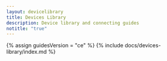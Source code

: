 ```yaml
---
layout: devicelibrary
title: Devices Library
description: Device library and connecting guides
notitle: "true"
---
```


{% assign guidesVersion = "ce" %}
{% include docs/devices-library/index.md %}
